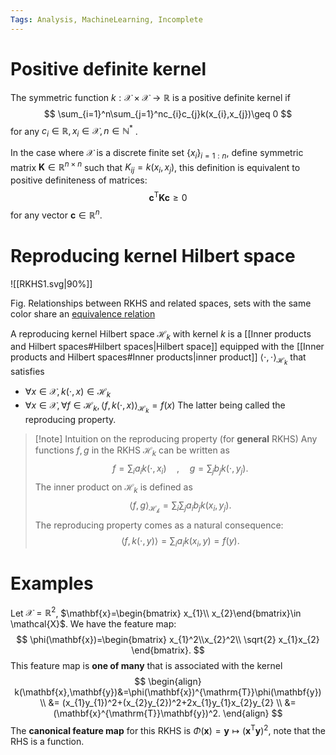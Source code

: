 ```yaml
---
Tags: Analysis, MachineLearning, Incomplete
---
```


# Positive definite kernel

The symmetric function $k:\mathcal{X}\times \mathcal{X}\to \mathbb{R}$ is a positive definite kernel if
$$
\sum_{i=1}^n\sum_{j=1}^nc_{i}c_{j}k(x_{i},x_{j})\geq 0
$$
for any $c_{i}\in\mathbb{R},x_{i}\in\mathcal{X},n\in\mathbb{N^*}$ .

In the case where $\mathcal{X}$ is a discrete finite set $\{x_{i}\}_{i=1:n}$, define symmetric matrix $\mathbf{K}\in\mathbb{R}^{n\times n}$ such that $K_{ij}=k(x_{i},x_{j})$, this definition is equivalent to positive definiteness of matrices:
$$
\mathbf{c}^{\mathrm{T}}\mathbf{K}\mathbf{c}\geq 0
$$
for any vector $\mathbf{c}\in\mathbb{R}^n$.

# Reproducing kernel Hilbert space

![[RKHS1.svg|90%]] 
<figcaption>
Fig. Relationships between RKHS and related spaces, sets with the same color share an <a href="Equivalence relation.md" class="internal-link">equivalence relation</a>
</figcaption>

A reproducing kernel Hilbert space $\mathcal{H}_{k}$ with kernel $k$ is a [[Inner products and Hilbert spaces#Hilbert spaces|Hilbert space]] equipped with the [[Inner products and Hilbert spaces#Inner products|inner product]] $\langle\cdot,\cdot\rangle_{\mathcal{H}_{k}}$  that satisfies
* $\forall x\in\mathcal{X},k(\cdot,x)\in\mathcal{H}_{k}$
* $\forall x\in\mathcal{X},\forall f\in\mathcal{H}_{k},\langle f,k(\cdot,x)\rangle_{\mathcal{H}_{k}}=f(x)$
The latter being called the reproducing property.

> [!note] Intuition on the reproducing property (for **general** RKHS)
> Any functions $f,g$ in the RKHS $\mathcal{H}_{k}$ can be written as
> $$
> f=\sum_{i}a_{i}k(\cdot,x_{i})\quad,\quad g=\sum_{j}b_{j}k(\cdot,y_{j}).
> $$
> The inner product on $\mathcal{H}_{k}$ is defined as
> $$
> \langle f,g\rangle_{\mathcal{H_{k}}}=\sum_{i}\sum_{j}a_{i}b_{j}k(x_{i},y_{j}).
> $$
> The reproducing property comes as a natural consequence:
> $$
> \langle f,k(\cdot,y)\rangle=\sum_{i}a_{i}k(x_{i},y)=f(y).
> $$

# Examples

Let $\mathcal{X}=\mathbb{R}^2$, $\mathbf{x}=\begin{bmatrix} x_{1}\\ x_{2}\end{bmatrix}\in \mathcal{X}$. We have the feature map:
$$
\phi(\mathbf{x})=\begin{bmatrix}
x_{1}^2\\x_{2}^2\\ \sqrt{2} x_{1}x_{2}
\end{bmatrix}.
$$
This feature map is **one of many** that is associated with the kernel
$$
\begin{align}
k(\mathbf{x},\mathbf{y})&=\phi(\mathbf{x})^{\mathrm{T}}\phi(\mathbf{y}) \\
&= (x_{1}y_{1})^2+(x_{2}y_{2})^2+2x_{1}y_{1}x_{2}y_{2} \\
&= (\mathbf{x}^{\mathrm{T}}\mathbf{y})^2.
\end{align}
$$
The **canonical feature map** for this RKHS is $\Phi(\mathbf{x})=\mathbf{y}\mapsto(\mathbf{x}^{\mathrm{T}}\mathbf{y})^2$, note that the RHS is a function.

